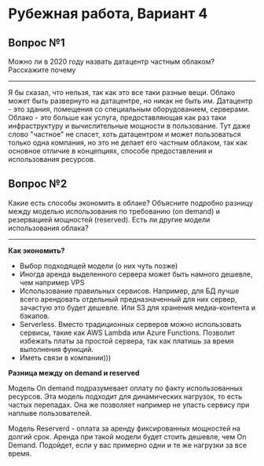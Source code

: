 # Рубежная работа, Вариант 4

## Вопрос №1
Можно ли в 2020 году назвать датацентр частным облаком? Расскажите почему

---
Я бы сказал, что нельзя, так как это все таки разные вещи. Облако может быть развернуто на датацентре, но никак не быть им.
Датацентр - это здания, помещения со специальным оборудованием, серверами. Облако - это больше как услуга, предоставляющая как раз таки инфраструктуру и вычислительные мощности в пользование. Тут даже слово "частное" не спасет, хоть датацентром и может пользоваться только одна компания, но это не делает его частным облаком, так как основное отличие в концепциях, способе предоставления и использования ресурсов.

## Вопрос №2
Какие есть способы экономить в облаке? Объясните подробно разницу между моделью использования по требованию (on demand) и резервацией мощностей (reserved). Есть ли другие модели использования облака?

---
__Как экономить?__
* Выбор подходящей модели (о них чуть позже)
* Иногда аренда выделенного сервера может быть намного дешевле, чем например VPS
* Использование правильных сервисов. Например, для БД лучше всего арендовать отдельный предназначенный для них сервер, зачастую это будет дешевле. Или S3 для хранения медиа-контента и бэкапов.
* Serverless. Вместо традиционных серверов можно использовать сервисы, такие как AWS Lambda или Azure Functions. Позволит избежать платы за простой сервера, так как платишь за время выполнения функций.
* Иметь связи в компании)))

__Разница между on demand и reserved__

Модель On demand подразумевает оплату по факту использованных ресурсов. Эта модель подходит для динамических нагрузок, то есть частых перепадах. Она же позволяет например не упасть сервису при наплыве пользователей.

Модель Reserverd - оплата за аренду фиксированных мощностей на долгий срок. Аренда при такой модели будет стоить дешевле, чем On Demand. Подойдет, если у вас примерно одни и те же нагрузки за все время.